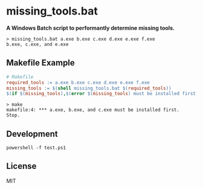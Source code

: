# missing_tools.bat

**A Windows Batch script to performantly determine missing tools.**

```batch
> missing_tools.bat a.exe b.exe c.exe d.exe e.exe f.exe
b.exe, c.exe, and e.exe
```

## Makefile Example

```makefile
# Makefile
required_tools := a.exe b.exe c.exe d.exe e.exe f.exe
missing_tools := $(shell missing_tools.bat $(required_tools))
$(if $(missing_tools),$(error $(missing_tools) must be installed first),)
```

```batch
> make
makefile:4: *** a.exe, b.exe, and c.exe must be installed first.  Stop.
```

## Development

```batch
powershell -f test.ps1
```

## License

MIT
